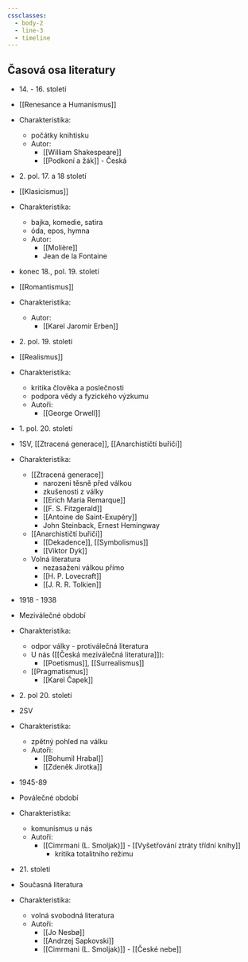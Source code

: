 ```yaml
---
cssclasses:
  - body-2
  - line-3
  - timeline
---
```


## Časová osa literatury

- 14\. - 16. století
- [[Renesance a Humanismus]]
-  Charakteristika:
	- počátky knihtisku
	- Autor:
		- [[William Shakespeare]]
		- [[Podkoní a žák]] - Česká

- 2\. pol. 17. a 18 století
- [[Klasicismus]]
- Charakteristika:
	- bajka, komedie, satira
	- óda, epos, hymna
	- Autor:
		- [[Molière]]
		- Jean de la Fontaine

- konec 18., pol. 19. století
- [[Romantismus]]
-  Charakteristika:
	- Autor:
		- [[Karel Jaromír Erben]]

- 2\. pol. 19. století
- [[Realismus]]
-  Charakteristika:
	- kritika člověka a poslečnosti
	- podpora vědy a fyzického výzkumu
	- Autoři:
		- [[George Orwell]]

- 1\. pol. 20. století
- 1SV, [[Ztracená generace]], [[Anarchističtí buřiči]]
- Charakteristika:
	- [[Ztracená generace]]
		- narozeni těsně před válkou
		- zkušenosti z války
		- [[Erich Maria Remarque]]
		- [[F. S. Fitzgerald]]
		- [[Antoine de Saint-Exupéry]]
		- John Steinback, Ernest Hemingway
	- [[Anarchističtí buřiči]]
		- [[Dekadence]], [[Symbolismus]]
		- [[Viktor Dyk]]
	- Volná literatura
		- nezasaženi válkou přímo
		- [[H. P. Lovecraft]]
		- [[J. R. R. Tolkien]]

- 1918 - 1938
- Meziválečné období
- Charakteristika:
	- odpor války - protiválečná literatura
	- U nás ([[Česká meziválečná literatura]]):
		- [[Poetismus]], [[Surrealismus]]
	- [[Pragmatismus]]
		- [[Karel Čapek]]
	

- 2\. pol 20. století
- 2SV
-  Charakteristika:
	- zpětný pohled na válku
	- Autoři:
		- [[Bohumil Hrabal]]
		- [[Zdeněk Jirotka]]
	
- 1945-89
- Poválečné období
-  Charakteristika:
	- komunismus u nás
	- Autoři:
		- [[Cimrmani (L. Smoljak)]] - [[Vyšetřování ztráty třídní knihy]] 
			- kritika totalitního režimu

- 21\. století
- Současná literatura
-  Charakteristika:
	- volná svobodná literatura
	- Autoři:
		- [[Jo Nesbø]]
		- [[Andrzej Sapkovski]]
		- [[Cimrmani (L. Smoljak)]] - [[České nebe]]